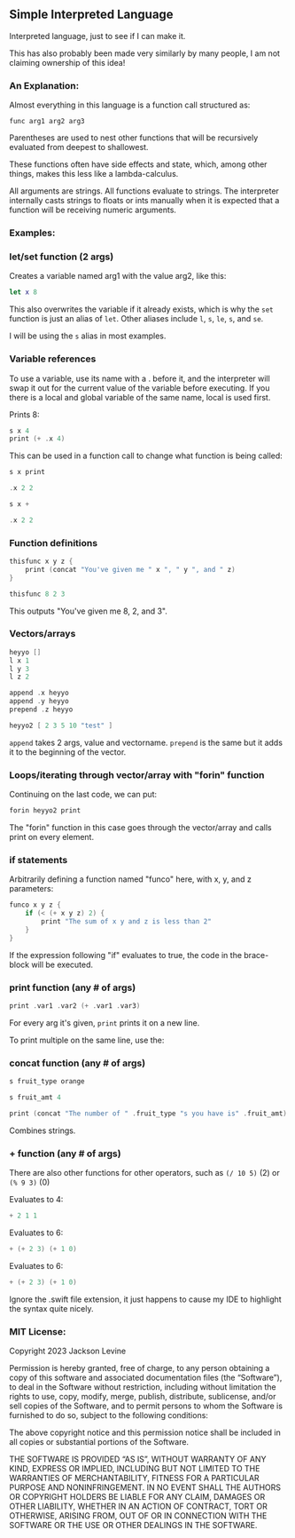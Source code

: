 ## Simple Interpreted Language 

Interpreted language, just to see if I can make it.

This has also probably been made very similarly by many people, I am not claiming ownership of this idea!

### An Explanation:

Almost everything in this language is a function call structured as:

`func arg1 arg2 arg3`

Parentheses are used to nest other functions that will be recursively evaluated from deepest to shallowest.

These functions often have side effects and state, which, among other things, makes this less like a lambda-calculus.

All arguments are strings. All functions evaluate to strings. The interpreter internally casts strings to floats or ints manually when it is expected that a function will be receiving numeric arguments.

### Examples: 

### let/set function (2 args)

Creates a variable named arg1 with the value arg2, like this: 
```swift
let x 8
```

This also overwrites the variable if it already exists, which is why the `set` function is just an alias of `let`. Other aliases include `l`, `s`, `le`, `s`, and `se`.

I will be using the `s` alias in most examples.

### Variable references

To use a variable, use its name with a . before it, and the interpreter will swap it out for the current value of the variable before executing. If you there is a local and global variable of the same name, local is used first.

Prints 8: 

```swift
s x 4
print (+ .x 4)
```

This can be used in a function call to change what function is being called:

```swift
s x print

.x 2 2 

s x +

.x 2 2
``` 

### Function definitions

```swift
thisfunc x y z {
    print (concat "You've given me " x ", " y ", and " z)
}

thisfunc 8 2 3

```

This outputs "You've given me 8, 2, and 3".

### Vectors/arrays

```swift
heyyo []
l x 1
l y 3
l z 2

append .x heyyo
append .y heyyo
prepend .z heyyo

heyyo2 [ 2 3 5 10 "test" ]
```

`append` takes 2 args, value and vectorname. `prepend` is the same but it adds it to the beginning of the vector.

### Loops/iterating through vector/array with "forin" function

Continuing on the last code, we can put:

```swift
forin heyyo2 print
```

The "forin" function in this case goes through the vector/array and calls print on every element.

### if statements

Arbitrarily defining a function named "funco" here, with x, y, and z parameters:

```swift
funco x y z {
    if (< (+ x y z) 2) {
        print "The sum of x y and z is less than 2"
    }
}
```

If the expression following "if" evaluates to true, the code in the brace-block will be executed.

### print function (any # of args)

```swift
print .var1 .var2 (+ .var1 .var3)
```

For every arg it's given, `print` prints it on a new line.

To print multiple on the same line, use the:

### concat function (any # of args)

```swift
s fruit_type orange

s fruit_amt 4

print (concat "The number of " .fruit_type "s you have is" .fruit_amt)
```

Combines strings.

### + function (any # of args)

There are also other functions for other operators, such as `(/ 10 5)` (2) or `(% 9 3)` (0)

Evaluates to 4: 

```swift
+ 2 1 1
```

Evaluates to 6: 

```swift
+ (+ 2 3) (+ 1 0)
```

Evaluates to 6: 

```swift
+ (+ 2 3) (+ 1 0)
```

Ignore the .swift file extension, it just happens to cause my IDE to highlight the syntax quite nicely.

### MIT License:

Copyright 2023 Jackson Levine

Permission is hereby granted, free of charge, to any person obtaining a copy of this software and associated documentation files (the “Software”), to deal in the Software without restriction, including without limitation the rights to use, copy, modify, merge, publish, distribute, sublicense, and/or sell copies of the Software, and to permit persons to whom the Software is furnished to do so, subject to the following conditions:

The above copyright notice and this permission notice shall be included in all copies or substantial portions of the Software.

THE SOFTWARE IS PROVIDED “AS IS”, WITHOUT WARRANTY OF ANY KIND, EXPRESS OR IMPLIED, INCLUDING BUT NOT LIMITED TO THE WARRANTIES OF MERCHANTABILITY, FITNESS FOR A PARTICULAR PURPOSE AND NONINFRINGEMENT. IN NO EVENT SHALL THE AUTHORS OR COPYRIGHT HOLDERS BE LIABLE FOR ANY CLAIM, DAMAGES OR OTHER LIABILITY, WHETHER IN AN ACTION OF CONTRACT, TORT OR OTHERWISE, ARISING FROM, OUT OF OR IN CONNECTION WITH THE SOFTWARE OR THE USE OR OTHER DEALINGS IN THE SOFTWARE.